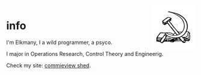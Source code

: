 <img src="/logo.png" align="right" alt="logo">

# info
I'm Elkmany, I a wild programmer, a psyco.

I major in Operations Research, Control Theory and Engineerig.

Check my site: [commieview shed](https://elkmany.github.io/).




